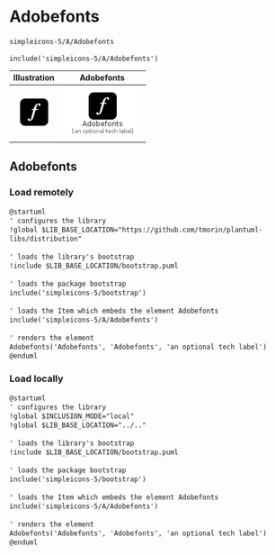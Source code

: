 # Adobefonts


```text
simpleicons-5/A/Adobefonts
```

```text
include('simpleicons-5/A/Adobefonts')
```



| Illustration | Adobefonts |
| :---: | :---: |
| ![illustration for Illustration](../../simpleicons-5/A/Adobefonts.png) | ![illustration for Adobefonts](../../simpleicons-5/A/Adobefonts.Local.png) |




## Adobefonts

### Load remotely
```plantuml
@startuml
' configures the library
!global $LIB_BASE_LOCATION="https://github.com/tmorin/plantuml-libs/distribution"

' loads the library's bootstrap
!include $LIB_BASE_LOCATION/bootstrap.puml

' loads the package bootstrap
include('simpleicons-5/bootstrap')

' loads the Item which embeds the element Adobefonts
include('simpleicons-5/A/Adobefonts')

' renders the element
Adobefonts('Adobefonts', 'Adobefonts', 'an optional tech label')
@enduml
```

### Load locally
```plantuml
@startuml
' configures the library
!global $INCLUSION_MODE="local"
!global $LIB_BASE_LOCATION="../.."

' loads the library's bootstrap
!include $LIB_BASE_LOCATION/bootstrap.puml

' loads the package bootstrap
include('simpleicons-5/bootstrap')

' loads the Item which embeds the element Adobefonts
include('simpleicons-5/A/Adobefonts')

' renders the element
Adobefonts('Adobefonts', 'Adobefonts', 'an optional tech label')
@enduml
```

